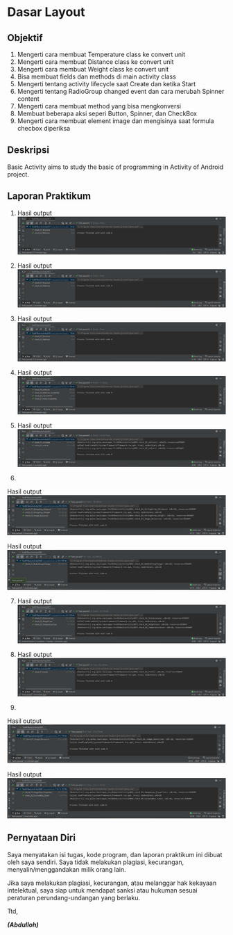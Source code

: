 # Dasar Layout 

## Objektif

1. Mengerti cara membuat Temperature class ke convert unit
2. Mengerti cara membuat Distance class ke convert unit
3. Mengerti cara membuat Weight class ke convert unit
4. Bisa membuat fields dan methods di main activity class
5. Mengerti tentang activity lifecycle saat Create dan ketika Start
6. Mengerti tentang RadioGroup changed event dan cara merubah Spinner content
7. Mengerti cara membuat method yang bisa mengkonversi
8. Membuat beberapa aksi seperi Button, Spinner, dan CheckBox
9. Mengerti cara membuat element image dan mengisinya saat formula checbox diperiksa

## Deskripsi
Basic Activity aims to study the basic of programming in Activity of Android project.


## Laporan Praktikum

1. Hasil output 
![GUIDE 1](img/Guide1(output).PNG)

2. Hasil output 
![GUIDE 2](img/Guide2(output).PNG)

3. Hasil output 
![GUIDE 3](img/Guide3(output).PNG)

4. Hasil output 
![GUIDE 4](img/Guide4(output).PNG)

5. Hasil output 
![GUIDE 5](img/Guide5(output).PNG)

6. 
Hasil output 
![GUIDE 6](img/Guide6.1(output).PNG)

Hasil output 
![GUIDE 6](img/Guide6.2(output).PNG)

7. Hasil output 
![GUIDE 7](img/Guide7(output).PNG)

8. Hasil output 
![GUIDE 8](img/Guide8(output).PNG)

9. 
Hasil output 
![GUIDE 9](img/Guide9.1(output).PNG)

Hasil output 
![GUIDE 9](img/Guide9.2(output).PNG)


## Pernyataan Diri

Saya menyatakan isi tugas, kode program, dan laporan praktikum ini dibuat oleh saya sendiri. Saya tidak melakukan plagiasi, kecurangan, menyalin/menggandakan milik orang lain.

Jika saya melakukan plagiasi, kecurangan, atau melanggar hak kekayaan intelektual, saya siap untuk mendapat sanksi atau hukuman sesuai peraturan perundang-undangan yang berlaku.

Ttd,

***(Abdulloh)***
